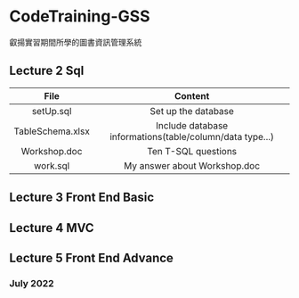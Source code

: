 # CodeTraining-GSS
叡揚實習期間所學的圖書資訊管理系統
## Lecture 2 Sql
|       File       |                         Content                          |
| :--------------: | :------------------------------------------------------: |
|    setUp.sql     |                   Set up the database                    |
| TableSchema.xlsx | Include database informations(table/column/data type...) |
|   Workshop.doc   |                   Ten T-SQL questions                    |
|     work.sql     |               My answer about Workshop.doc               |
## Lecture 3 Front End Basic

## Lecture 4 MVC
## Lecture 5 Front End Advance

### July 2022
